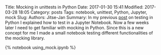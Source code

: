 Title: Mocking in unittests in Python
Date: 2017-01-30 15:41
Modified: 2017-03-28 18:05
Category: posts
Tags: notebook, unittest, Python, Jupyter, mock
Slug: 
Authors: Jitse-Jan
Summary: In my previous [post](http://pelican.jitsejan.com/unittesting-in-jupyter-notebook.html) on testing in Python I explained how to test in a Jupyter Notebook. Now a few weeks later I need to get familiar with mocking in Python. Since this is a new concept for me I made a small notebook testing different functionalities of the mocking library.

{% notebook using_mock.ipynb %}
